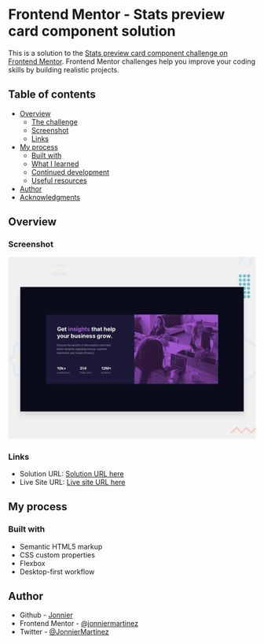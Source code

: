 # Frontend Mentor - Stats preview card component solution

This is a solution to the [Stats preview card component challenge on Frontend Mentor](https://www.frontendmentor.io/challenges/stats-preview-card-component-8JqbgoU62). Frontend Mentor challenges help you improve your coding skills by building realistic projects. 

## Table of contents

- [Overview](#overview)
  - [The challenge](#the-challenge)
  - [Screenshot](#screenshot)
  - [Links](#links)
- [My process](#my-process)
  - [Built with](#built-with)
  - [What I learned](#what-i-learned)
  - [Continued development](#continued-development)
  - [Useful resources](#useful-resources)
- [Author](#author)
- [Acknowledgments](#acknowledgments)


## Overview

### Screenshot

![](./design/desktop-preview.jpg)

### Links

- Solution URL: [Solution URL here](https://github.com/jonniermartinez/stats-preview-card-component-main)
- Live Site URL: [Live site URL here](https://jonniermartinez.github.io/stats-preview-card-component-main/)

## My process

### Built with

- Semantic HTML5 markup
- CSS custom properties
- Flexbox
- Desktop-first workflow

## Author

- Github - [Jonnier](https://github.com/jonniermartinez)
- Frontend Mentor - [@jonniermartinez](https://www.frontendmentor.io/profile/jonniermartinez)
- Twitter - [@JonnierMartinez](https://twitter.com/JonnierMartinez)

